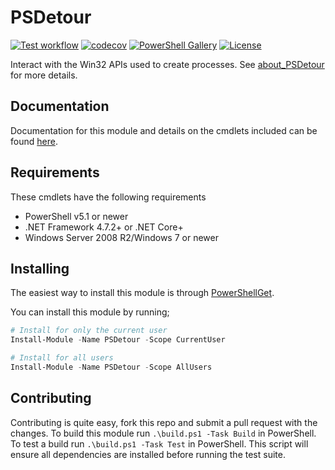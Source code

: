 # PSDetour

[![Test workflow](https://github.com/jborean93/PSDetour/workflows/Test%20PSDetour/badge.svg)](https://github.com/jborean93/PSDetour/actions/workflows/ci.yml)
[![codecov](https://codecov.io/gh/jborean93/PSDetour/branch/main/graph/badge.svg?token=b51IOhpLfQ)](https://codecov.io/gh/jborean93/PSDetour)
[![PowerShell Gallery](https://img.shields.io/powershellgallery/dt/PSDetour.svg)](https://www.powershellgallery.com/packages/PSDetour)
[![License](https://img.shields.io/badge/license-MIT-blue.svg)](https://github.com/jborean93/PSDetour/blob/main/LICENSE)

Interact with the Win32 APIs used to create processes.
See [about_PSDetour](docs/en-US/about_PSDetour.md) for more details.

## Documentation

Documentation for this module and details on the cmdlets included can be found [here](docs/en-US/PSDetour.md).

## Requirements

These cmdlets have the following requirements

* PowerShell v5.1 or newer
* .NET Framework 4.7.2+ or .NET Core+
* Windows Server 2008 R2/Windows 7 or newer

## Installing

The easiest way to install this module is through
[PowerShellGet](https://docs.microsoft.com/en-us/powershell/gallery/overview).

You can install this module by running;

```powershell
# Install for only the current user
Install-Module -Name PSDetour -Scope CurrentUser

# Install for all users
Install-Module -Name PSDetour -Scope AllUsers
```

## Contributing

Contributing is quite easy, fork this repo and submit a pull request with the changes.
To build this module run `.\build.ps1 -Task Build` in PowerShell.
To test a build run `.\build.ps1 -Task Test` in PowerShell.
This script will ensure all dependencies are installed before running the test suite.
